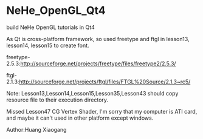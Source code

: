 NeHe_OpenGL_Qt4
===============

build NeHe OpenGL tutorials in Qt4

As Qt is cross-platform framework, so used freetype and ftgl in lesson13, lesson14, lesson15 to create font.

freetype-2.5.3:http://sourceforge.net/projects/freetype/files/freetype2/2.5.3/

ftgl-2.1.3:http://sourceforge.net/projects/ftgl/files/FTGL%20Source/2.1.3~rc5/

Note: Lesson13,Lesson14,Lesson15,Lesson35,Lesson43 should copy resource file to their execution directory.

Missed Lesson47 CG Vertex Shader, I'm sorry that my computer is ATI card, and maybe it can't used in other platform except windows.

Author:Huang Xiaogang

